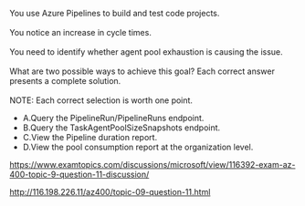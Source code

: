You use Azure Pipelines to build and test code projects.<br/><br/>You notice an increase in cycle times.<br/><br/>You need to identify whether agent pool exhaustion is causing the issue.<br/><br/>What are two possible ways to achieve this goal? Each correct answer presents a complete solution.<br/><br/>NOTE: Each correct selection is worth one point.<ul><li class="multi-choice-item"><span class="multi-choice-letter" data-choice-letter="A">A.</span>Query the PipelineRun/PipelineRuns endpoint.</li><li class="multi-choice-item correct-hidden"><span class="multi-choice-letter" data-choice-letter="B">B.</span>Query the TaskAgentPoolSizeSnapshots endpoint.</li><li class="multi-choice-item"><span class="multi-choice-letter" data-choice-letter="C">C.</span>View the Pipeline duration report.</li><li class="multi-choice-item correct-hidden"><span class="multi-choice-letter" data-choice-letter="D">D.</span>View the pool consumption report at the organization level.</li></ul><p><a href="https://www.examtopics.com/discussions/microsoft/view/116392-exam-az-400-topic-9-question-11-discussion/">https://www.examtopics.com/discussions/microsoft/view/116392-exam-az-400-topic-9-question-11-discussion/</a></p><p><a href="http://116.198.226.11/az400/topic-09-question-11.html">http://116.198.226.11/az400/topic-09-question-11.html</a></p><script src="https://giscus.app/client.js"                    data-repo="azsamples/az204"                    data-repo-id="R_kgDOMRXzDQ"                    data-category="General"                    data-category-id="DIC_kwDOMRXzDc4Cgi27"                    data-mapping="pathname"                    data-strict="1"                    data-reactions-enabled="0"                    data-emit-metadata="0"                    data-input-position="bottom"                    data-theme="preferred_color_scheme"                    data-lang="en"                    crossorigin="anonymous"                    async>                    </script>